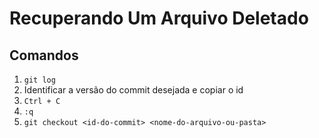 # Recuperando Um Arquivo Deletado

## Comandos
  1. `git log`
  2. Identificar a versão do commit desejada e copiar o id
  3. `Ctrl + C`
  4. `:q`
  5. `git checkout <id-do-commit> <nome-do-arquivo-ou-pasta>`
